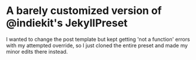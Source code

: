 # A barely customized version of @indiekit's JekyllPreset

I wanted to change the post template but kept getting
'not a function' errors with my attempted override, so
I just cloned the entire preset and made my minor edits
there instead.